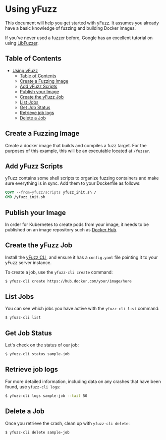 # Using yFuzz
This document will help you get started with [yFuzz](https://github.com/yahoo/yfuzz). It assumes you already have a basic knowledge of fuzzing and building Docker images.

If you've never used a fuzzer before, Google has an excellent tutorial on using [LibFuzzer](https://github.com/google/fuzzer-test-suite/blob/master/tutorial/libFuzzerTutorial.md).

## Table of Contents
- [Using yFuzz](#using-yfuzz)
  - [Table of Contents](#table-of-contents)
  - [Create a Fuzzing Image](#create-a-fuzzing-image)
  - [Add yFuzz Scripts](#add-yfuzz-scripts)
  - [Publish your Image](#publish-your-image)
  - [Create the yFuzz Job](#create-the-yfuzz-job)
  - [List Jobs](#list-jobs)
  - [Get Job Status](#get-job-status)
  - [Retrieve job logs](#retrieve-job-logs)
  - [Delete a Job](#delete-a-job)

## Create a Fuzzing Image
Create a docker image that builds and compiles a fuzz target. For the purposes of this example, this will be an executable located at `/fuzzer`.

## Add yFuzz Scripts
yFuzz contains some shell scripts to organize fuzzing containers and make sure everything is in sync. Add them to your Dockerfile as follows:

```Dockerfile
COPY --from=yfuzz/scripts yfuzz_init.sh /
CMD /yfuzz_init.sh
```

## Publish your Image
In order for Kubernetes to create pods from your image, it needs to be published on an image repository such as [Docker Hub](https://hub.docker.com/).

## Create the yFuzz Job
Install the [yFuzz CLI](../cmd/yfuzz-cli), and ensure it has a `config.yaml` file pointing it to your yFuzz server instance.

To create a job, use the `yfuzz-cli create` command:

```bash
$ yfuzz-cli create https://hub.docker.com/your/image/here
```

## List Jobs
You can see which jobs you have active with the `yfuzz-cli list` command:

```bash
$ yfuzz-cli list
```

## Get Job Status
Let's check on the status of our job:

```bash
$ yfuzz-cli status sample-job
```

## Retrieve job logs
For more detailed information, including data on any crashes that have been found, use `yfuzz-cli logs`:

```bash
$ yfuzz-cli logs sample-job --tail 50
```

## Delete a Job
Once you retrieve the crash, clean up with `yfuzz-cli delete`:

```bash
$ yfuzz-cli delete sample-job
```
